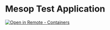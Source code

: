 
# Mesop Test Application

[
    ![Open in Remote - Containers](
        https://xebia.com/wp-content/uploads/2023/11/v1.svg    )
](
    https://vscode.dev/redirect?url=vscode://ms-vscode-remote.remote-containers/cloneInVolume?url=https://github.com/seeli-langchain/mesop-test.git
)
